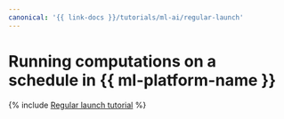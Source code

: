 ```yaml
---
canonical: '{{ link-docs }}/tutorials/ml-ai/regular-launch'
---
```


# Running computations on a schedule in {{ ml-platform-name }}


{% include [Regular launch tutorial](../../_tutorials/ml-ai/regular-launch.md) %}